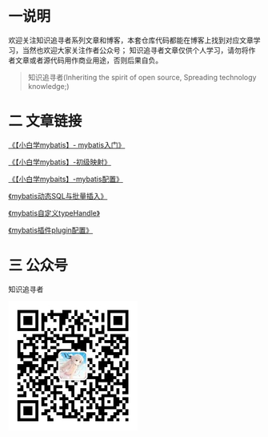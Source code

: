 
# 一说明
欢迎关注知识追寻者系列文章和博客，本套仓库代码都能在博客上找到对应文章学习，当然也欢迎大家关注作者公众号； 知识追寻者文章仅供个人学习，请勿将作者文章或者源代码用作商业用途，否则后果自负。

> 知识追寻者(Inheriting the spirit of open source, Spreading technology knowledge;)

# 二 文章链接

[《【小白学mybatis】- mybatis入门》](http://mp.weixin.qq.com/s?__biz=MjM5Mzc4MDQ3OA==&mid=2247484224&idx=1&sn=e94a348f0ed3d328e205d76b45c073d9&chksm=a69084d191e70dc7001c5a6c5736bc7f30c414b7cef9c208c897aacd9849dbb86af73ed97f96&scene=21#wechat_redirect)

[《【小白学mybatis】-初级映射》](http://mp.weixin.qq.com/s?__biz=MjM5Mzc4MDQ3OA==&mid=2247484247&idx=1&sn=74ef63cbc46203b025e40a9a3dee3d13&chksm=a69084c691e70dd0171c53f8a831208a4770167f4d4a99e6f189562eb398432479d46f60c27c&scene=21#wechat_redirect)

[《【小白学mybaits】-mybatis配置》](http://mp.weixin.qq.com/s?__biz=MjM5Mzc4MDQ3OA==&mid=2247484307&idx=1&sn=f3436f945b61d5c99f494e09d53552e0&chksm=a690840291e70d148618446e6d12fff5c441f200c17f008a86da98d774011f5b5413bd43aca8&scene=21#wechat_redirect)

[《mybatis动态SQL与批量插入》](http://mp.weixin.qq.com/s?__biz=MjM5Mzc4MDQ3OA==&mid=2247484430&idx=1&sn=5f531972bbb2cca0067505dc563e3a3f&chksm=a690839f91e70a89c36836cb561882093da19f6a6d5f73ee2c7cbd246dc577df32428e34ccfc&scene=21#wechat_redirect)

[《mybatis自定义typeHandle》](http://mp.weixin.qq.com/s?__biz=MjM5Mzc4MDQ3OA==&mid=2247484436&idx=1&sn=ce8b3c8d704e6a275444c9f1b864d2b3&chksm=a690838591e70a938af7a1f2c106b4f55e7c7d4601c0abcb0cd58b75afa20711a8d5145c825b&scene=21#wechat_redirect)

[《mybatis插件plugin配置》](http://mp.weixin.qq.com/s?__biz=MjM5Mzc4MDQ3OA==&mid=2247484513&idx=1&sn=3ef62b96e43faad5c1d017510fac87c2&chksm=a69083f091e70ae6cbf231ac2fe4fd8419360d08d68bbd5e836aa6789743c1a54b315d3e5221&scene=21#wechat_redirect)

# 三 公众号

知识追寻者

![](zszxz/zszxz.jpg)